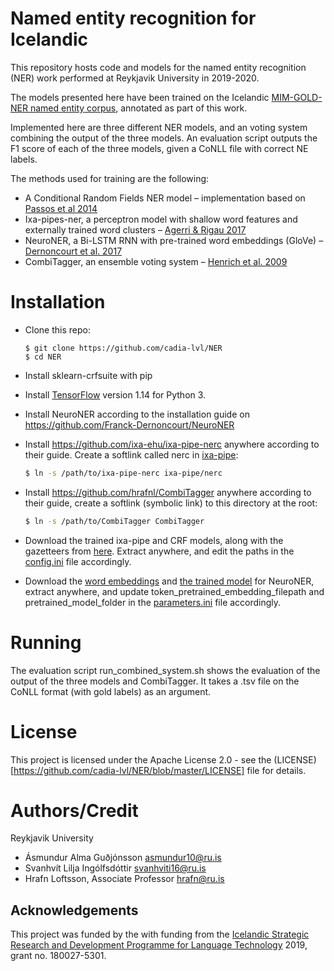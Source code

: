# Named entity recognition for Icelandic
This repository hosts code and models for the named entity recognition (NER) work performed at Reykjavik University in 2019-2020.

The models presented here have been trained on the Icelandic [MIM-GOLD-NER named entity corpus](http://www.malfong.is/index.php?lang=en&pg=mim_gold_ner), annotated as part of this work.

Implemented here are three different NER models, and an voting system combining the output of the three models. An evaluation script outputs the F1 score of each of the three models, given a CoNLL file with correct NE labels.

The methods used for training are the following:
* A Conditional Random Fields NER model – implementation based on [Passos et al 2014](https://www.aclweb.org/anthology/W14-1609.pdf)
* Ixa-pipes-ner, a perceptron model with shallow word features and externally trained word clusters – [Agerri & Rigau 2017](https://arxiv.org/pdf/1701.09123.pdf)
* NeuroNER, a Bi-LSTM RNN with pre-trained word embeddings (GloVe) – [Dernoncourt et al. 2017](https://arxiv.org/pdf/1705.05487.pdf)
* CombiTagger, an ensemble voting system – [Henrich et al. 2009](https://www.ru.is/faculty/hrafn/papers/ctagger.pdf)


<!-- # Table of Contents
[Easy to use TOC generator](https://ecotrust-canada.github.io/markdown-toc/) -->
 
# Installation
* Clone this repo:
    ```
    $ git clone https://github.com/cadia-lvl/NER
    $ cd NER
    ```
* Install sklearn-crfsuite with pip
* Install [TensorFlow](https://www.tensorflow.org/install/pip) version 1.14 for Python 3.
* Install NeuroNER according to the installation guide on https://github.com/Franck-Dernoncourt/NeuroNER
* Install https://github.com/ixa-ehu/ixa-pipe-nerc anywhere according to their guide. Create a softlink called nerc in [ixa-pipe](ixa-pipe):
    ```bash
    $ ln -s /path/to/ixa-pipe-nerc ixa-pipe/nerc    
    ```

* Install https://github.com/hrafnl/CombiTagger anywhere according to their guide, create a softlink (symbolic link) to this directory at the root:
    ```bash
   $ ln -s /path/to/CombiTagger CombiTagger
    ```
* Download the trained ixa-pipe and CRF models, along with the gazetteers from [here](https://drive.google.com/file/d/1Z6mefl2JEX-wwIAe5gBsQ_bZuj4PdDiU/view?usp=sharing). Extract anywhere, and edit the paths in the [config.ini](config.ini) file accordingly. 
* Download the [word embeddings](https://drive.google.com/file/d/12jteoqu-D4u-ogm254wGDpLPQRXQWZ4v/view?usp=sharing) and [the trained model](https://drive.google.com/file/d/1t-C7LuwHDsZ08uNx2vzq2oEnpM4k2-E1/view?usp=sharing) for NeuroNER, extract anywhere, and update token_pretrained_embedding_filepath and pretrained_model_folder in the [parameters.ini](parameters.ini) file accordingly.
<!--* get the Icelandic (MIM-GOLD)[http://www.malfong.is/index.php?lang=en&pg=gull] corpus-->
<!--* dependencies
It is also helpful to provide commands which assist user installing the program or even providing an `install.sh` script which does it for the user. -->

# Running
The evaluation script run_combined_system.sh shows the evaluation of the output of the three models and CombiTagger. It takes a .tsv file on the CoNLL format (with gold labels) as an argument.

<!--  ## API reference (Optional)
If lengthy, this should be a separate document placed as HTML into the `docs/` folder. For more inforation see `documentation` -->

# License
This project is licensed under the Apache License 2.0 - see the (LICENSE)[https://github.com/cadia-lvl/NER/blob/master/LICENSE] file for details.

# Authors/Credit
Reykjavik University
* Ásmundur Alma Guðjónsson <asmundur10@ru.is>
* Svanhvít Lilja Ingólfsdóttir <svanhviti16@ru.is>
* Hrafn Loftsson, Associate Professor <hrafn@ru.is>

## Acknowledgements
This project was funded by the with funding from the [Icelandic Strategic Research and Development Programme for Language Technology](https://www.rannis.is/sjodir/rannsoknir/markaaetlun-i-tungu-og-taekni/) 2019, grant no. 180027-5301.

<!-- # Contribution guidelines (Optional)
Explain how people can contribute to this repository. This can also link to a separate Developer reference
* how to contribute
* creating issues
* where to get data
* testing -->

<!-- ## Description of folder structure (Optional) -->

<!--  # Changelog/Versions (Optional) -->

<!-- # Papers/References (Optional)
You would have a citation snippet here as a code block -->
